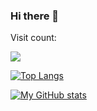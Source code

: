 ### Hi there 👋

<!--
**greenhandatsjtu/greenhandatsjtu** is a ✨ _special_ ✨ repository because its `README.md` (this file) appears on your GitHub profile.

Here are some ideas to get you started:

- 🔭 I’m currently working on ...
- 🌱 I’m currently learning ...
- 👯 I’m looking to collaborate on ...
- 🤔 I’m looking for help with ...
- 💬 Ask me about ...
- 📫 How to reach me: ...
- 😄 Pronouns: ...
- ⚡ Fun fact: ...
-->

Visit count:

[![](https://steins-gate-visitor-count.greenhandatsjtu.repl.co/greenhandatsjtu?ratio=0.6)](https://github.com/greenhandatsjtu/steins-gate-visitor-count)

[![Top Langs](https://github-readme-stats.vercel.app/api/top-langs/?username=greenhandatsjtu&layout=compact)](https://github.com/anuraghazra/github-readme-stats)

[![My GitHub stats](https://github-readme-stats.vercel.app/api?username=greenhandatsjtu&count_private=true&include_all_commits=true&show_icons=true)](https://github.com/anuraghazra/github-readme-stats)
